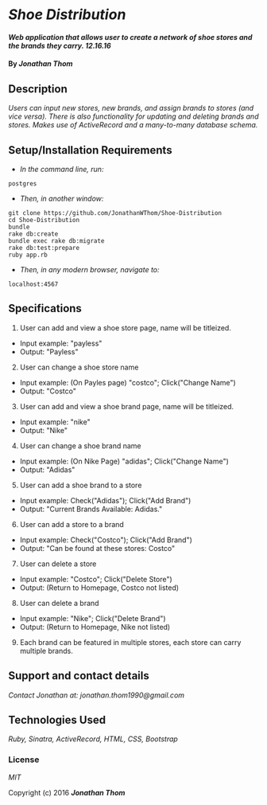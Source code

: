 # _Shoe Distribution_

#### _Web application that allows user to create a network of shoe stores and the brands they carry. 12.16.16_

#### By _**Jonathan Thom**_

## Description

_Users can input new stores, new brands, and assign brands to stores (and vice versa). There is also functionality for updating and deleting brands and stores. Makes use of ActiveRecord and a many-to-many database schema._

## Setup/Installation Requirements

* _In the command line, run:_
```
postgres
```
* _Then, in another window:_
```
git clone https://github.com/JonathanWThom/Shoe-Distribution
cd Shoe-Distribution
bundle
rake db:create
bundle exec rake db:migrate
rake db:test:prepare
ruby app.rb
```
* _Then, in any modern browser, navigate to:_

```
localhost:4567
````

## Specifications
1. User can add and view a shoe store page, name will be titleized.
  * Input example: "payless"
  * Output: "Payless"

2. User can change a shoe store name
  * Input example: (On Payles page) "costco"; Click("Change Name")
  * Output: "Costco"

3. User can add and view a shoe brand page, name will be titleized.
  * Input example: "nike"
  * Output: "Nike"

4. User can change a shoe brand name
  * Input example: (On Nike Page) "adidas"; Click("Change Name")
  * Output: "Adidas"

5. User can add a shoe brand to a store
  * Input example: Check("Adidas"); Click("Add Brand")
  * Output: "Current Brands Available: Adidas."

6. User can add a store to a brand
  * Input example: Check("Costco"); Click("Add Brand")
  * Output: "Can be found at these stores: Costco"

7. User can delete a store
  * Input example: "Costco"; Click("Delete Store")
  * Output: (Return to Homepage, Costco not listed)

8. User can delete a brand
  * Input example: "Nike"; Click("Delete Brand")
  * Output: (Return to Homepage, Nike not listed)

9. Each brand can be featured in multiple stores, each store can carry multiple brands.

## Support and contact details

_Contact Jonathan at: jonathan.thom1990@gmail.com_

## Technologies Used

_Ruby, Sinatra, ActiveRecord, HTML, CSS, Bootstrap_

### License

*MIT*

Copyright (c) 2016 **_Jonathan Thom_**
